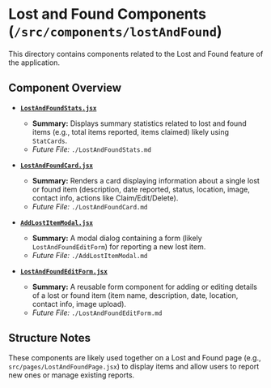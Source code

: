# Lost and Found Components (`/src/components/lostAndFound`)

This directory contains components related to the Lost and Found feature of the application.

## Component Overview

- **[`LostAndFoundStats.jsx`](./LostAndFoundStats.md)**

  - **Summary:** Displays summary statistics related to lost and found items (e.g., total items reported, items claimed) likely using `StatCards`.
  - _Future File:_ `./LostAndFoundStats.md`

- **[`LostAndFoundCard.jsx`](./LostAndFoundCard.md)**

  - **Summary:** Renders a card displaying information about a single lost or found item (description, date reported, status, location, image, contact info, actions like Claim/Edit/Delete).
  - _Future File:_ `./LostAndFoundCard.md`

- **[`AddLostItemModal.jsx`](./AddLostItemModal.md)**

  - **Summary:** A modal dialog containing a form (likely `LostAndFoundEditForm`) for reporting a new lost item.
  - _Future File:_ `./AddLostItemModal.md`

- **[`LostAndFoundEditForm.jsx`](./LostAndFoundEditForm.md)**
  - **Summary:** A reusable form component for adding or editing details of a lost or found item (item name, description, date, location, contact info, image upload).
  - _Future File:_ `./LostAndFoundEditForm.md`

## Structure Notes

These components are likely used together on a Lost and Found page (e.g., `src/pages/LostAndFoundPage.jsx`) to display items and allow users to report new ones or manage existing reports.
